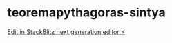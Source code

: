 # teoremapythagoras-sintya

[Edit in StackBlitz next generation editor ⚡️](https://stackblitz.com/~/github.com/Dwipayana270/teoremapythagoras-sintya)
